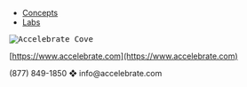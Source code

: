 
- [Concepts](./concepts/00-Cover.md)
- [Labs](./labs/00-Cover.md)

<kbd>![Accelebrate Cove](https://user-images.githubusercontent.com/1474579/65268354-f9366100-dae4-11e9-80c6-69a89d818700.png)</kbd>



[https://www.accelebrate.com](https://www.accelebrate.com)

<p>
(877) 849-1850 &#x2756 info@accelebrate.com
</p>
